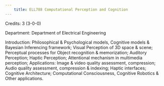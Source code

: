 ```yaml
---
    title: ELL788 Computational Perception and Cognition
---
```

Credits: 3 (3-0-0)

Department: Department of Electrical Engineering

Introduction: Philosophical & Psychological models, Cognitive models & Bayesian Inferencing framework; Visual Perception of 3D space & scene; Perceptual processes for Object recognition & memorization; Auditory Perception; Haptic Perception; Attentional mechanism in multimedia perception; Applications: Image & video quality assessment, compression; Audio quality assessment, compression & indexing; Haptic interfaces; Cognitive Architecture; Computational Consciousness, Cognitive Robotics & Other applications.